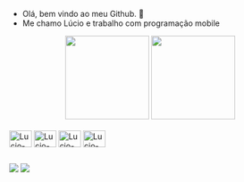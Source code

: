 

- Olá, bem vindo ao meu Github. 👋
- Me chamo Lúcio e trabalho com programação mobile

<div align="center">
  <img height="150em" src="https://github-readme-stats.vercel.app/api?username=LucioIsrael&show_icons=true&theme=cobalt&include_all_commits=true&count_private=true"/>
  <img height="150em" src="https://github-readme-stats.vercel.app/api/top-langs/?username=LucioIsrael&layout=compact&langs_count=7&theme=cobalt"/>
</div>
 
<div style="display: inline_block"><br>
  <img align="center" alt="Lucio-Java" height="30" width="40" src="https://cdn.jsdelivr.net/gh/devicons/devicon/icons/java/java-plain-wordmark.svg" />
  <img align="center" alt="Lucio-Kotlin" height="30" width="40" src="https://cdn.jsdelivr.net/gh/devicons/devicon/icons/kotlin/kotlin-original.svg" />
  <img align="center" alt="Lucio-dart" height="30" width="40" src="https://cdn.jsdelivr.net/gh/devicons/devicon/icons/dart/dart-original.svg" />
  <img align="center" alt="Lucio-C" height="30" width="40" src="https://cdn.jsdelivr.net/gh/devicons/devicon/icons/c/c-original.svg" />

  
</div>
  
  ##
  
  <div>
  <a href = "mailto:lucioisraelti@gmail.com"><img src="https://img.shields.io/badge/-Gmail-%23333?style=for-the-badge&logo=gmail&logoColor=white" target="_blank"></a>
  <a href="https://www.linkedin.com/in/lucioisrael/" target="_blank"><img src="https://img.shields.io/badge/-LinkedIn-%230077B5?style=for-the-badge&logo=linkedin&logoColor=white" target="_blank"></a>
  </div>
